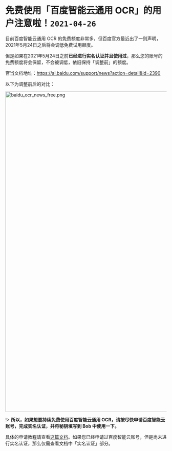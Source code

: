 # 免费使用「百度智能云通用 OCR」的用户注意啦！`2021-04-26`

目前百度智能云通用 OCR 的免费额度非常多，但百度官方最近出了一则声明，2021年5月24日之后将会调低免费试用额度。

但是如果在2021年5月24日之前**已经进行实名认证并且使用过**，那么您的账号的免费额度将会保留，不会被调低，依旧保持「调整前」的额度。

官当文档地址：<https://ai.baidu.com/support/news?action=detail&id=2390>

以下为调整前后的对比：

<img src="https://cdn.jsdelivr.net/gh/ripperhe/oss@master/2021/0426/baidu_ocr_news_free.png" alt="baidu_ocr_news_free.png" width=1000 />

!> **所以，如果想要持续免费使用百度智能云通用 OCR，请按尽快申请百度智能云账号，完成实名认证，并将秘钥填写到 Bob 中使用一下。**

具体的申请教程请查看[这篇文档](service/ocr/baidu.md)。如果您已经申请过百度智能云账号，但是尚未进行实名认证，那么仅需查看文档中「实名认证」部分。
